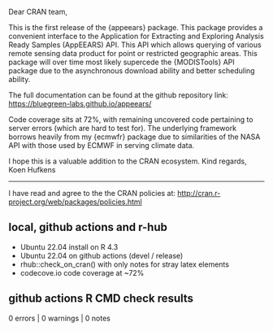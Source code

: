 Dear CRAN team,

This is the first release of the {appeears} package. This package provides a
convenient interface to the Application for Extracting and Exploring Analysis
Ready Samples (AppEEARS) API. This API which allows querying of various remote
sensing data product for point or restricted geographic areas. This package will
over time most likely supercede the {MODISTools} API package due to the 
asynchronous download ability and better scheduling ability.

The full documentation can be found at the github repository link:
https://bluegreen-labs.github.io/appeears/

Code coverage sits at 72%, with remaining uncovered code pertaining to server
errors (which are hard to test for). The underlying framework borrows heavily
from my {ecmwfr} package due to similarities of the NASA API with those used
by ECMWF in serving climate data.

I hope this is a valuable addition to the CRAN ecosystem.
Kind regards,
Koen Hufkens

--- 

I have read and agree to the the CRAN policies at:
http://cran.r-project.org/web/packages/policies.html

## local, github actions and r-hub

- Ubuntu 22.04 install on R 4.3
- Ubuntu 22.04 on github actions (devel / release)
- rhub::check_on_cran() with only notes for stray latex elements
- codecove.io code coverage at ~72%

## github actions R CMD check results

0 errors | 0 warnings | 0 notes

